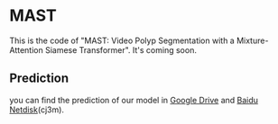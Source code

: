 # MAST

This is the code of "MAST: Video Polyp Segmentation with a Mixture-Attention Siamese Transformer". It's coming soon.

## Prediction

you can find the prediction of our model in [Google Drive](https://drive.google.com/drive/folders/101fumxq6i72edyUBCFBqnpGvj739TUDg?usp=sharing) and [Baidu Netdisk](https://pan.baidu.com/s/1Mxp7a-bKWjZnzH6pH7AtTA)(cj3m).
